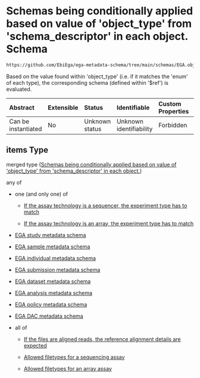 # Schemas being conditionally applied based on value of 'object\_type' from 'schema\_descriptor' in each object. Schema

```txt
https://github.com/EbiEga/ega-metadata-schema/tree/main/schemas/EGA.object-set.json#/properties/object_array/items
```

Based on the value found within 'object\_type' (i.e. if it matches the 'enum' of each type), the corresponding schema (defined within '$ref') is evaluated.

| Abstract            | Extensible | Status         | Identifiable            | Custom Properties | Additional Properties | Access Restrictions | Defined In                                                                           |
| :------------------ | :--------- | :------------- | :---------------------- | :---------------- | :-------------------- | :------------------ | :----------------------------------------------------------------------------------- |
| Can be instantiated | No         | Unknown status | Unknown identifiability | Forbidden         | Allowed               | none                | [EGA.object-set.json\*](../../../schemas/EGA.object-set.json "open original schema") |

## items Type

merged type ([Schemas being conditionally applied based on value of 'object\_type' from 'schema\_descriptor' in each object.](ega-15-properties-array-containing-metadata-objects-schemas-being-conditionally-applied-based-on-value-of-object_type-from-schema_descriptor-in-each-object.md))

any of

*   one (and only one) of

    *   [If the assay technology is a sequencer, the experiment type has to match](ega-9-oneof-if-the-assay-technology-is-a-sequencer-the-experiment-type-has-to-match.md "check type definition")

    *   [If the assay technology is an array, the experiment type has to match](ega-9-oneof-if-the-assay-technology-is-an-array-the-experiment-type-has-to-match.md "check type definition")

*   [EGA study metadata schema](ega-15-properties-array-containing-metadata-objects-schemas-being-conditionally-applied-based-on-value-of-object_type-from-schema_descriptor-in-each-object-anyof-ega-study-metadata-schema.md "check type definition")

*   [EGA sample metadata schema](ega-15-properties-array-containing-metadata-objects-schemas-being-conditionally-applied-based-on-value-of-object_type-from-schema_descriptor-in-each-object-anyof-ega-sample-metadata-schema.md "check type definition")

*   [EGA individual metadata schema](ega-15-properties-array-containing-metadata-objects-schemas-being-conditionally-applied-based-on-value-of-object_type-from-schema_descriptor-in-each-object-anyof-ega-individual-metadata-schema.md "check type definition")

*   [EGA submission metadata schema](ega-15-properties-array-containing-metadata-objects-schemas-being-conditionally-applied-based-on-value-of-object_type-from-schema_descriptor-in-each-object-anyof-ega-submission-metadata-schema.md "check type definition")

*   [EGA dataset metadata schema](ega-15-properties-array-containing-metadata-objects-schemas-being-conditionally-applied-based-on-value-of-object_type-from-schema_descriptor-in-each-object-anyof-ega-dataset-metadata-schema.md "check type definition")

*   [EGA analysis metadata schema](ega-15-properties-array-containing-metadata-objects-schemas-being-conditionally-applied-based-on-value-of-object_type-from-schema_descriptor-in-each-object-anyof-ega-analysis-metadata-schema.md "check type definition")

*   [EGA policy metadata schema](ega-15-properties-array-containing-metadata-objects-schemas-being-conditionally-applied-based-on-value-of-object_type-from-schema_descriptor-in-each-object-anyof-ega-policy-metadata-schema.md "check type definition")

*   [EGA DAC metadata schema](ega-15-properties-array-containing-metadata-objects-schemas-being-conditionally-applied-based-on-value-of-object_type-from-schema_descriptor-in-each-object-anyof-ega-dac-metadata-schema.md "check type definition")

*   all of

    *   [If the files are aligned reads, the reference alignment details are expected](ega-11-allof-if-the-files-are-aligned-reads-the-reference-alignment-details-are-expected.md "check type definition")

    *   [Allowed filetypes for a sequencing assay](ega-11-allof-allowed-filetypes-for-a-sequencing-assay.md "check type definition")

    *   [Allowed filetypes for an array assay](ega-11-allof-allowed-filetypes-for-an-array-assay.md "check type definition")
